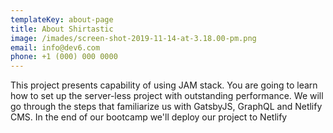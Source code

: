 ```yaml
---
templateKey: about-page
title: About Shirtastic
image: /imades/screen-shot-2019-11-14-at-3.18.00-pm.png
email: info@dev6.com
phone: +1 (000) 000 0000
---
```

This project presents capability of using JAM stack. You are going to learn how to set up the server-less project with outstanding performance. We will go through the steps that familiarize us with GatsbyJS, GraphQL and Netlify CMS. In the end of our bootcamp we'll deploy our project to Netlify
